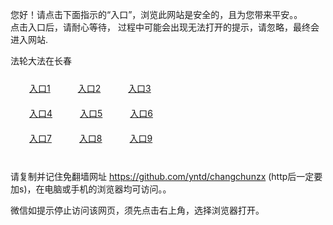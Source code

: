 您好！请点击下面指示的“入口”，浏览此网站是安全的，且为您带来平安。。 <br/>
点击入口后，请耐心等待， 过程中可能会出现无法打开的提示，请忽略，最终会进入网站. </br>

法轮大法在长春<br/>
<div style="padding:10px"><a style="margin:20px" target="_blank" href="https://dy45lw06kvr6c.cloudfront.net/2Qpsp?xvpfd" id="ccLink1" rel="nofollow">入口1</a> <a target="_blank" style="margin:20px" href="https://d2gria8u6zgka9.cloudfront.net/2Qpsp?zsgptxs" id="ccLink2" rel="nofollow">入口2</a> <a style="margin:20px" target="_blank" href="https://d3ly1ulvf5umz2.cloudfront.net/2Qpsp?hqgxoyfl" id="ccLink3" rel="nofollow">入口3</a></div>

<div style="padding:10px" ><a style="margin:20px" target="_blank" href="https://dy45lw06kvr6c.cloudfront.net/2Qpsp?xvpfd" id="ccLink4" rel="nofollow">入口4</a> <a style="margin:20px" href="https://d2gria8u6zgka9.cloudfront.net/2Qpsp?zsgptxs" target="_blank" id="ccLink5" rel="nofollow">入口5</a> <a style="margin:20px" href="https://d3ly1ulvf5umz2.cloudfront.net/2Qpsp?hqgxoyfl" target="_blank" id="ccLink6" rel="nofollow">入口6</a></div>

<div style="padding:10px"><a style="margin:20px" target="_blank" href="https://dy45lw06kvr6c.cloudfront.net/2Qpsp?xvpfd" id="ccLink7" rel="nofollow">入口7</a> <a style="margin:20px" href="https://d2gria8u6zgka9.cloudfront.net/2Qpsp?zsgptxs" target="_blank" id="ccLink8" rel="nofollow">入口8</a> <a style="margin:20px" target="_blank" href="https://d3ly1ulvf5umz2.cloudfront.net/2Qpsp?hqgxoyfl" id="ccLink9" rel="nofollow">入口9</a></div>

<br/>



请复制并记住免翻墙网址 https://github.com/yntd/changchunzx (http后一定要加s)，在电脑或手机的浏览器均可访问。。<br/>

微信如提示停止访问该网页，须先点击右上角，选择浏览器打开。

